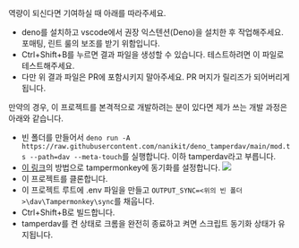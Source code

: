 역량이 되신다면 기여하실 때 아래를 따라주세요.

- deno를 설치하고 vscode에서 권장 익스텐션(Deno)을 설치한 후 작업해주세요.
  포매팅, 린트 룰의 보조를 받기 위함입니다.
- Ctrl+Shift+B를 누르면 결과 파일을 생성할 수 있습니다. 테스트하려면 이 파일로
  테스트해주세요.
- 다만 위 결과 파일은 PR에 포함시키지 말아주세요. PR 머지가 릴리즈가 되어버리게
  됩니다.

만약의 경우, 이 프로젝트를 본격적으로 개발하려는 분이 있다면 제가 쓰는 개발
과정은 아래와 같습니다.

- 빈 폴더를 만들어서
  `deno run -A https://raw.githubusercontent.com/nanikit/deno_tamperdav/main/mod.ts --path=dav --meta-touch`를
  실행합니다. 이하 tamperdav라고 부릅니다.
- [이 링크](https://github.com/Tampermonkey/tamperdav?tab=readme-ov-file#clients)의
  방법으로 tampermonkey에 동기화를 설정합니다.
  ![](https://user-images.githubusercontent.com/767504/42598819-a1fb04a0-855d-11e8-8b42-a86abf577d82.png)
- 이 프로젝트를 클론합니다.
- 이 프로젝트 루트에 .env 파일을 만들고
  `OUTPUT_SYNC=<위의 빈 폴더>\dav\Tampermonkey\sync`를 채웁니다.
- Ctrl+Shift+B로 빌드합니다.
- tamperdav를 켠 상태로 크롬을 완전히 종료하고 켜면 스크립트 동기화 상태가
  유지됩니다.
